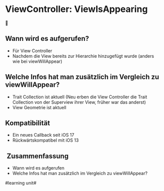 # ViewController: ViewIsAppearing
🌅

## Wann wird es aufgerufen?
- Für View Controller
- Nachdem die View bereits zur Hierarchie hinzugefügt wurde (anders wie bei viewWillAppear)

## Welche Infos hat man zusätzlich im Vergleich zu viewWillAppear?
- Trait Collection ist aktuell (Neu erben die View Controller die Trait Collection von der Superview ihrer View, früher war das anderst)
- View Geometrie ist aktuell

## Kompatibilität
- Ein neues Callback seit iOS 17
- Rückwärtskompatibel mit iOS 13

##  Zusammenfassung
- Wann wird es aufgerufen
- Welche Infos hat man zusätzlich im Vergleich zu viewWillAppear?


#learning unit#